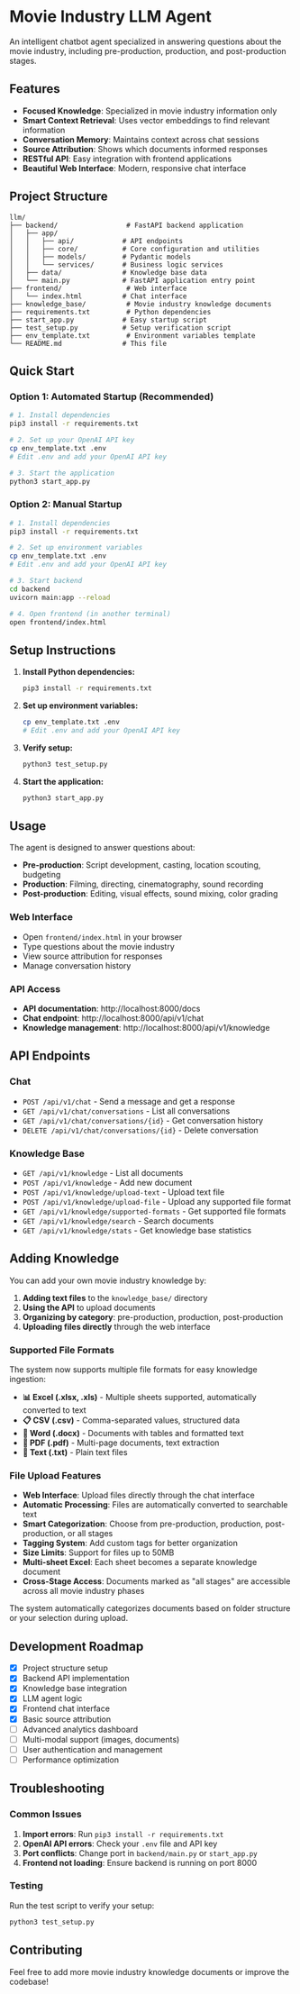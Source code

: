 # Movie Industry LLM Agent

An intelligent chatbot agent specialized in answering questions about the movie industry, including pre-production, production, and post-production stages.

## Features

- **Focused Knowledge**: Specialized in movie industry information only
- **Smart Context Retrieval**: Uses vector embeddings to find relevant information
- **Conversation Memory**: Maintains context across chat sessions
- **Source Attribution**: Shows which documents informed responses
- **RESTful API**: Easy integration with frontend applications
- **Beautiful Web Interface**: Modern, responsive chat interface

## Project Structure

```
llm/
├── backend/                 # FastAPI backend application
│   ├── app/
│   │   ├── api/            # API endpoints
│   │   ├── core/           # Core configuration and utilities
│   │   ├── models/         # Pydantic models
│   │   └── services/       # Business logic services
│   ├── data/               # Knowledge base data
│   └── main.py             # FastAPI application entry point
├── frontend/                # Web interface
│   └── index.html          # Chat interface
├── knowledge_base/          # Movie industry knowledge documents
├── requirements.txt         # Python dependencies
├── start_app.py            # Easy startup script
├── test_setup.py           # Setup verification script
├── env_template.txt         # Environment variables template
└── README.md               # This file
```

## Quick Start

### Option 1: Automated Startup (Recommended)
```bash
# 1. Install dependencies
pip3 install -r requirements.txt

# 2. Set up your OpenAI API key
cp env_template.txt .env
# Edit .env and add your OpenAI API key

# 3. Start the application
python3 start_app.py
```

### Option 2: Manual Startup
```bash
# 1. Install dependencies
pip3 install -r requirements.txt

# 2. Set up environment variables
cp env_template.txt .env
# Edit .env and add your OpenAI API key

# 3. Start backend
cd backend
uvicorn main:app --reload

# 4. Open frontend (in another terminal)
open frontend/index.html
```

## Setup Instructions

1. **Install Python dependencies:**
   ```bash
   pip3 install -r requirements.txt
   ```

2. **Set up environment variables:**
   ```bash
   cp env_template.txt .env
   # Edit .env and add your OpenAI API key
   ```

3. **Verify setup:**
   ```bash
   python3 test_setup.py
   ```

4. **Start the application:**
   ```bash
   python3 start_app.py
   ```

## Usage

The agent is designed to answer questions about:
- **Pre-production**: Script development, casting, location scouting, budgeting
- **Production**: Filming, directing, cinematography, sound recording
- **Post-production**: Editing, visual effects, sound mixing, color grading

### Web Interface
- Open `frontend/index.html` in your browser
- Type questions about the movie industry
- View source attribution for responses
- Manage conversation history

### API Access
- **API documentation**: http://localhost:8000/docs
- **Chat endpoint**: http://localhost:8000/api/v1/chat
- **Knowledge management**: http://localhost:8000/api/v1/knowledge

## API Endpoints

### Chat
- `POST /api/v1/chat` - Send a message and get a response
- `GET /api/v1/chat/conversations` - List all conversations
- `GET /api/v1/chat/conversations/{id}` - Get conversation history
- `DELETE /api/v1/chat/conversations/{id}` - Delete conversation

### Knowledge Base
- `GET /api/v1/knowledge` - List all documents
- `POST /api/v1/knowledge` - Add new document
- `POST /api/v1/knowledge/upload-text` - Upload text file
- `POST /api/v1/knowledge/upload-file` - Upload any supported file format
- `GET /api/v1/knowledge/supported-formats` - Get supported file formats
- `GET /api/v1/knowledge/search` - Search documents
- `GET /api/v1/knowledge/stats` - Get knowledge base statistics

## Adding Knowledge

You can add your own movie industry knowledge by:

1. **Adding text files** to the `knowledge_base/` directory
2. **Using the API** to upload documents
3. **Organizing by category**: pre-production, production, post-production
4. **Uploading files directly** through the web interface

### Supported File Formats

The system now supports multiple file formats for easy knowledge ingestion:

- **📊 Excel (.xlsx, .xls)** - Multiple sheets supported, automatically converted to text
- **📋 CSV (.csv)** - Comma-separated values, structured data
- **📝 Word (.docx)** - Documents with tables and formatted text
- **📄 PDF (.pdf)** - Multi-page documents, text extraction
- **📄 Text (.txt)** - Plain text files

### File Upload Features

- **Web Interface**: Upload files directly through the chat interface
- **Automatic Processing**: Files are automatically converted to searchable text
- **Smart Categorization**: Choose from pre-production, production, post-production, or all stages
- **Tagging System**: Add custom tags for better organization
- **Size Limits**: Support for files up to 50MB
- **Multi-sheet Excel**: Each sheet becomes a separate knowledge document
- **Cross-Stage Access**: Documents marked as "all stages" are accessible across all movie industry phases

The system automatically categorizes documents based on folder structure or your selection during upload.

## Development Roadmap

- [x] Project structure setup
- [x] Backend API implementation
- [x] Knowledge base integration
- [x] LLM agent logic
- [x] Frontend chat interface
- [x] Basic source attribution
- [ ] Advanced analytics dashboard
- [ ] Multi-modal support (images, documents)
- [ ] User authentication and management
- [ ] Performance optimization

## Troubleshooting

### Common Issues

1. **Import errors**: Run `pip3 install -r requirements.txt`
2. **OpenAI API errors**: Check your `.env` file and API key
3. **Port conflicts**: Change port in `backend/main.py` or `start_app.py`
4. **Frontend not loading**: Ensure backend is running on port 8000

### Testing

Run the test script to verify your setup:
```bash
python3 test_setup.py
```

## Contributing

Feel free to add more movie industry knowledge documents or improve the codebase! 